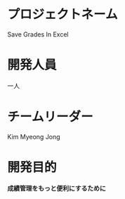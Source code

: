  プロジェクトネーム
 =============

Save Grades In Excel

 開発人員
 =============

一人 


チームリーダー
 =============
 
 Kim Myeong Jong
 
 
開発目的
 =============
 
**成績管理をもっと便利にするために**
 
